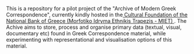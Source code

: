 This is a repository for a pilot project of the "Archive of Modern Greek Correspondence", currently kindly hosted in the<a href="http://www.miet.gr/web/en/miet/default.asp?categoryid=1&p=1
"> Cultural Foundation of the National Bank of Greece (Morfotiko Idryma Ethnikis Trapezis - MIET) </a>. The Achive aims to store, process and organise primary data (textual, visual, documentary etc) found in Greek Correspondence material, while experimenting with representational and visualisation options of this material.

